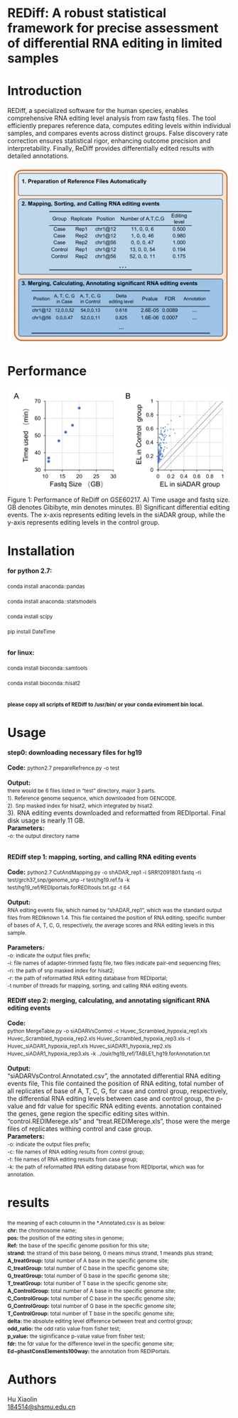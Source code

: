 # REDiff: A robust statistical framework for precise assessment of differential RNA editing in limited samples

Introduction
============
<p align-text="justify"> REDiff,  a specialized software for the human species, enables comprehensive RNA editing level analysis from raw fastq files. The tool efficiently prepares reference data, computes editing levels within individual samples, and compares events across distinct groups. False discovery rate correction ensures statistical rigor, enhancing outcome precision and interpretability. Finally, ReDiff provides differentially edited results with detailed annotations.</p>

![](https://github.com/conversodinHXL/REDiff/blob/main/schema.png?raw=true)

Performance
===========
![](https://github.com/conversodinHXL/REDiff/blob/main/performance.png?raw=true)
Figure 1: Performance of ReDiff on GSE60217. A) Time usage and fastq size. GB denotes Gibibyte, min denotes minutes. B) Significant differential editing events. The x-axis represents editing levels in the siADAR group, while the y-axis represents editing levels in the control group. 


Installation
============
**for python 2.7:** <br/> <br/> 
<small>conda install anaconda::pandas <br/> <br/> 
conda install anaconda::statsmodels  <br/> <br/> 
conda install scipy <br/> <br/> 
pip install DateTime <br/> <br/> </small>

**for linux:** <br/> <br/> 
<small>conda install bioconda::samtools <br/> <br/> 
conda install bioconda::hisat2 <br/> <br/> </small>


**<small>please copy all scripts of REDiff to /usr/bin/ or your conda eviroment bin local.</small>**


Usage
============
**step0: downloading necessary files for hg19** <br/> <br/> 
**Code:** <small>python2.7 prepareRefrence.py -o test </small><br/> <br/> 
**Output:** <br/> <small>there would be 6 files listed in “test” directory, major 3 parts. <br/>
1). Reference genome sequence, which downloaded from GENCODE. <br/>
2). Snp masked index for hisat2, which integrated by hisat2. <br/></small>
3). RNA editing events downloaded and reformatted from REDIportal. Final disk usage is nearly 11 GB. <br/>
**Parameters:** <br/>  <small>
-o: the output directory name <br/> <br/> </small>

**REDiff step 1: mapping, sorting, and calling RNA editing events** <br/> <br/> 
**Code:** <small> python2.7 CutAndMapping.py -o shADAR_rep1 -i SRR12091801.fastq -ri test/grch37_snp/genome_snp -r test/hg19.ref.fa -k test/hg19_ref/REDIportals.forREDItools.txt.gz -t 64<br/> <br/>  </small>
**Output:** <br/> <small> RNA editing events file, which named by “shADAR_rep1”, which was the standard output files from REDIknown 1.4. This file contained the position of RNA editing, specific number of bases of A, T, C, G, respectively, the average scores and RNA editing levels in this sample. <br/> <br/>  </small>
**Parameters:** <br/> <small>
-o: indicate the output files prefix; <br/>
-i: file names of adapter-trimmed fastq file, two files indicate pair-end sequencing files;  <br/>
-ri: the path of snp masked index for hisat2;  <br/>
-r: the path of reformatted RNA editing database from REDIportal;  <br/>
-t number of threads for mapping, sorting, and calling RNA editing events.<br/> <br/>  </small>
**REDiff step 2: merging, calculating, and annotating significant RNA editing events**<br/> <br/> 
**Code:** <small> <br/> python MergeTable.py -o siADARVsControl -c Huvec_Scrambled_hypoxia_rep1.xls Huvec_Scrambled_hypoxia_rep2.xls Huvec_Scrambled_hypoxia_rep3.xls  -t Huvec_siADAR1_hypoxia_rep1.xls Huvec_siADAR1_hypoxia_rep2.xls Huvec_siADAR1_hypoxia_rep3.xls -k ../ouir/hg19_ref/TABLE1_hg19.forAnnotation.txt  <br/> <br/>  </small>
**Output:**<br/> 
“siADARVsControl.Annotated.csv”, the annotated differential RNA editing events file, This file contained the position of RNA editing, total number of all replicates of base of A, T, C, G, for case and control group, respectively, the differential RNA editing levels between case and control group, the p-value and fdr value for specific RNA editing events. annotation contained the genes, gene region the specific editing sites within. <br/>
“control.REDIMerege.xls” and “treat.REDIMerege.xls”, those were the merge files of replicates withing control and case group. <br/>
**Parameters:** <br/> <small> -o: indicate the output files prefix; <br/>
-c: file names of RNA editing results from control group; <br/>
-t: file names of RNA editing results from case group;<br/>
-k: the path of reformatted RNA editing database from REDIportal, which was for annotation.  </small>

results 
=======

<small> the meaning of each coloumn in the *.Annotated.csv is as below:<br/>
**chr:** the chromosome name;<br/>
**pos:** the position of the editing sites in genome;<br/>
**Ref:** the base of the specific genome position for this site;<br/>
**strand:** the strand of this base belong, 0 means minus strand, 1 meands plus strand;<br/>
**A_treatGroup:** total number of A base in the specific genome  site;<br/>
**C_treatGroup:** total number of C base in the specific genome  site;<br/>
**G_treatGroup:** total number of G base in the specific genome  site;<br/>
**T_treatGroup:** total number of T base in the specific genome  site;<br/>
**A_ControlGroup:** total number of A base in the specific genome  site;<br/>
**C_ControlGroup:** total number of C base in the specific genome  site;<br/>
**G_ControlGroup:** total number of G base in the specific genome  site;<br/>
**T_ControlGroup:** total number of T base in the specific genome  site;<br/>
**delta:** the absolute editing level difference between treat and control group;<br/>
**odd_ratio:** the odd ratio value from fisher test;<br/>
**p_value:** the siginificance p-value value from fisher test;<br/>
**fdr:** the fdr value for the difference level in the specific genome site;<br/>
**Ed~phastConsElements100way:** the annotation from REDIPortals.<br/>  </small>

Authors
=======
Hu Xiaolin<br/>
184514@shsmu.edu.cn<br/>



